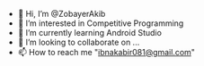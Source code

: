 - 👋 Hi, I’m @ZobayerAkib
- 👀 I’m interested in Competitive Programming
- 🌱 I’m currently learning Android Studio
- 💞️ I’m looking to collaborate on ...
- 📫 How to reach me "ibnakabir081@gmail.com"

<!---
ZobayerAkib/ZobayerAkib is a ✨ special ✨ repository because its `README.md` (this file) appears on your GitHub profile.
You can click the Preview link to take a look at your changes.
--->
